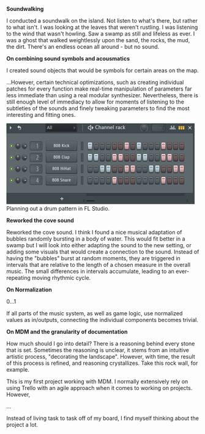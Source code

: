 **Soundwalking**

I conducted a soundwalk on the island. Not listen to what's there, but rather to what isn't.
I was looking at the leaves that weren't rustling. I was listening to the wind that wasn't howling. Saw a swamp as still and lifeless as ever. I was a ghost that walked weightlessly upon the sand, the rocks, the mud, the dirt. There's an endless ocean all around - but no sound.



**On combining sound symbols and acousmatics**


I created sound objects that would be symbols for certain areas on the map.



...However, certain technical optimizations, such as creating individual patches for every function make real-time manipulation of parameters far less immediate than using a real modular synthesizer. Nevertheless, there is still enough level of immediacy to allow for moments of listening to the subtleties of the sounds and finely tweaking parameters to find the most interesting and fitting ones.


![Planning out a drum pattern in FL Studio](attachments/Pasted%20image%2020240215154624.png)
Planning out a drum pattern in FL Studio.


**Reworked the cove sound**

Reworked the cove sound. I think I found a nice musical adaptation of bubbles randomly bursting in a body of water. This would fit better in a swamp but I will look into either adapting the sound to the new setting, or adding some visuals that would create a connection to the sound. Instead of having the "bubbles" burst at random moments, they are triggered in intervals that are relative to the length of a chosen measure in the overall music. The small differences in intervals accumulate, leading to an ever-repeating moving rhythmic cycle.


**On Normalization**

0...1

If all parts of the music system, as well as game logic, use normalized values as in/outputs, connecting the individual components becomes trivial.

**On MDM and the granularity of documentation**

How much should I go into detail? There is a reasoning behind every stone that is set. Sometimes the reasoning is unclear, it stems from an intuitive artistic process, "decorating the landscape". However, with time, the result of this process is refined, and reasoning crystallizes. Take this rock wall, for example.

This is my first project working with MDM. I normally extensively rely on using Trello with an agile approach when it comes to working on projects. However, 

...

Instead of living task to task off of my board, I find myself thinking about the project a lot.

